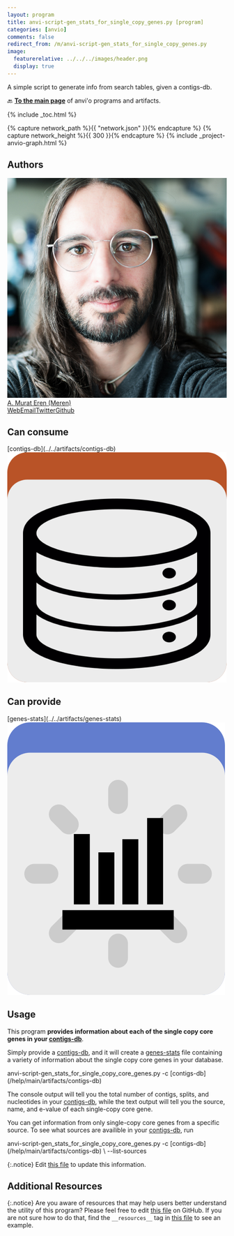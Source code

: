 ```yaml
---
layout: program
title: anvi-script-gen_stats_for_single_copy_genes.py [program]
categories: [anvio]
comments: false
redirect_from: /m/anvi-script-gen_stats_for_single_copy_genes.py
image:
  featurerelative: ../../../images/header.png
  display: true
---
```


A simple script to generate info from search tables, given a contigs-db.

🔙 **[To the main page](../../)** of anvi'o programs and artifacts.


{% include _toc.html %}
<div id="svg" class="subnetwork"></div>
{% capture network_path %}{{ "network.json" }}{% endcapture %}
{% capture network_height %}{{ 300 }}{% endcapture %}
{% include _project-anvio-graph.html %}


## Authors

<div class="anvio-person"><div class="anvio-person-info"><div class="anvio-person-photo"><img class="anvio-person-photo-img" src="../../images/authors/meren.jpg" /></div><div class="anvio-person-info-box"><a href="/people/meren" target="_blank"><span class="anvio-person-name">A. Murat Eren (Meren)</span></a><div class="anvio-person-social-box"><a href="http://merenlab.org" class="person-social" target="_blank"><i class="fa fa-fw fa-home"></i>Web</a><a href="mailto:a.murat.eren@gmail.com" class="person-social" target="_blank"><i class="fa fa-fw fa-envelope-square"></i>Email</a><a href="http://twitter.com/merenbey" class="person-social" target="_blank"><i class="fa fa-fw fa-twitter-square"></i>Twitter</a><a href="http://github.com/meren" class="person-social" target="_blank"><i class="fa fa-fw fa-github"></i>Github</a></div></div></div></div>



## Can consume


<p style="text-align: left" markdown="1"><span class="artifact-r">[contigs-db](../../artifacts/contigs-db) <img src="../../images/icons/DB.png" class="artifact-icon-mini" /></span></p>


## Can provide


<p style="text-align: left" markdown="1"><span class="artifact-p">[genes-stats](../../artifacts/genes-stats) <img src="../../images/icons/STATS.png" class="artifact-icon-mini" /></span></p>


## Usage


This program **provides information about each of the single copy core genes in your <span class="artifact-n">[contigs-db](/help/main/artifacts/contigs-db)</span>**. 

Simply provide a <span class="artifact-n">[contigs-db](/help/main/artifacts/contigs-db)</span>, and it will create a <span class="artifact-n">[genes-stats](/help/main/artifacts/genes-stats)</span> file containing a variety of information about the single copy core genes in your database. 

<div class="codeblock" markdown="1">
anvi&#45;script&#45;gen_stats_for_single_copy_core_genes.py &#45;c <span class="artifact&#45;n">[contigs&#45;db](/help/main/artifacts/contigs&#45;db)</span> 
</div>

The console output will tell you the total number of contigs, splits, and nucleotides in your <span class="artifact-n">[contigs-db](/help/main/artifacts/contigs-db)</span>, while the text output will tell you the source, name, and e-value of each single-copy core gene. 

You can get information from only single-copy core genes from a specific source. To see what sources are availible in your <span class="artifact-n">[contigs-db](/help/main/artifacts/contigs-db)</span>, run 

<div class="codeblock" markdown="1">
anvi&#45;script&#45;gen_stats_for_single_copy_core_genes.py &#45;c <span class="artifact&#45;n">[contigs&#45;db](/help/main/artifacts/contigs&#45;db)</span> \
                                                    &#45;&#45;list&#45;sources
</div>


{:.notice}
Edit [this file](https://github.com/merenlab/anvio/tree/master/anvio/docs/programs/anvi-script-gen_stats_for_single_copy_genes.py.md) to update this information.


## Additional Resources



{:.notice}
Are you aware of resources that may help users better understand the utility of this program? Please feel free to edit [this file](https://github.com/merenlab/anvio/tree/master/bin/anvi-script-gen_stats_for_single_copy_genes.py) on GitHub. If you are not sure how to do that, find the `__resources__` tag in [this file](https://github.com/merenlab/anvio/blob/master/bin/anvi-interactive) to see an example.

